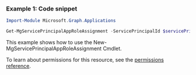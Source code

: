 ### Example 1: Code snippet

```powershellImport-Module Microsoft.Graph.Applications

Get-MgServicePrincipalAppRoleAssignment -ServicePrincipalId $servicePrincipalId
```
This example shows how to use the New-MgServicePrincipalAppRoleAssignment Cmdlet.
To learn about permissions for this resource, see the [permissions reference](/graph/permissions-reference).

